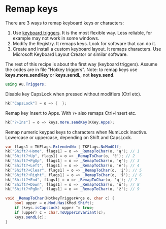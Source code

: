 # Remap keys
There are 3 ways to remap keyboard keys or characters:
1. Use <a href='Keyboard triggers (hotkeys).md'>keyboard triggers</a>. It is the most flexible way. Less reliable, for example may not work in some windows.
2. Modify the Registry. It remaps keys. Look for software that can do it.
3. Create and install a custom keyboard layout. It remaps characters. Use Microsoft Keyboard Layout Creator or similar software.

The rest of this recipe is about the first way (keyboard triggers). Assume the codes are in file "Hotkey triggers".
Note: to remap keys use <b>keys.more.sendKey</b> or <b>keys.sendL</b>, not <b>keys.send</b>.

```csharp
using Au.Triggers;
```

Disable key CapsLock when pressed without modifiers (Ctrl etc).

```csharp
hk["CapsLock"] = o => {  };
```

Remap key Insert to Apps. With `?+` also remaps Ctrl+Insert etc.

```csharp
hk["?+Ins"] = o => keys.more.sendKey(KKey.Apps);
```

Remap numeric keypad keys to characters when NumLock inactive. Lowercase or uppercase, depending on Shift and CapsLock.

```csharp
var flags1 = TKFlags.ExtendedNo | TKFlags.NoModOff;
hk["Shift?+Home", flags1] = o => _RemapToChar(o, 'ą'); // 1
hk["Shift?+Up", flags1] = o => _RemapToChar(o, 'č'); // 2
hk["Shift?+PgUp", flags1] = o => _RemapToChar(o, 'ę'); // 3
hk["Shift?+Left", flags1] = o => _RemapToChar(o, 'ė'); // 4
hk["Shift?+Clear", flags1] = o => _RemapToChar(o, 'į'); // 5
hk["Shift?+Right", flags1] = o => _RemapToChar(o, 'š'); // 6
hk["Shift?+End", flags1] = o => _RemapToChar(o, 'ų'); // 7
hk["Shift?+Down", flags1] = o => _RemapToChar(o, 'ū'); // 8
hk["Shift?+PgDn", flags1] = o => _RemapToChar(o, 'ž'); // 9

void _RemapToChar(HotkeyTriggerArgs o, char c) {
	bool upper = o.Mod.Has(KMod.Shift);
	if (keys.isCapsLock) upper ^= true;
	if (upper) c = char.ToUpperInvariant(c);
	keys.sendL(c);
}
```

